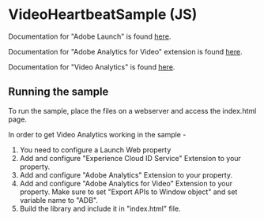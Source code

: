 # VideoHeartbeatSample (JS)

Documentation for "Adobe Launch" is found [here](https://docs.adobelaunch.com/getting-started).

Documentation for "Adobe Analytics for Video" extension is found [here](https://docs.adobelaunch.com/extension-reference/adobe-analytics-for-video-extension).

Documentation for "Video Analytics" is found [here](https://marketing.adobe.com/resources/help/en_US/sc/appmeasurement/hbvideo/).

## Running the sample

To run the sample, place the files on a webserver and access the index.html page.

In order to get Video Analytics working in the sample - 
1) You need to configure a Launch Web property
2) Add and configure "Experience Cloud ID Service" Extension to your property.
3) Add and configure "Adobe Analytics" Extension to your property.
4) Add and configure "Adobe Analytics for Video" Extension to your property. Make sure to set "Export APIs to Window object" and set variable name to "ADB".
5) Build the library and include it in "index.html" file.